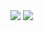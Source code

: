 
<img src="https://user-images.githubusercontent.com/81263807/196869367-cb29cb38-6a95-440f-831f-e34fa4db5be9.gif">

<img src="https://user-images.githubusercontent.com/81263807/196870085-a1a49a3d-06ac-42f2-b97a-be0f4bff6d89.png">
